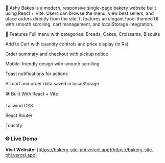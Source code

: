 🍰 Ashy Bakes is a modern, responsive single-page bakery website built using React + Vite. Users can browse the menu, view best sellers, and place orders directly from the site. It features an elegant food-themed UI with smooth scrolling, cart management, and localStorage integration.

🚀 Features
Full menu with categories: Breads, Cakes, Croissants, Biscuits

Add to Cart with quantity controls and price display (in Rs)

Order summary and checkout with pickup notice

Mobile-friendly design with smooth scrolling

Toast notifications for actions

All cart and order data saved in localStorage

🛠️ Built With
React + Vite

Tailwind CSS

React Router

Toastify


### 🌐 Live Demo

**Visit Website:** [https://bakery-site-phi.vercel.app](https://bakery-site-phi.vercel.app)
